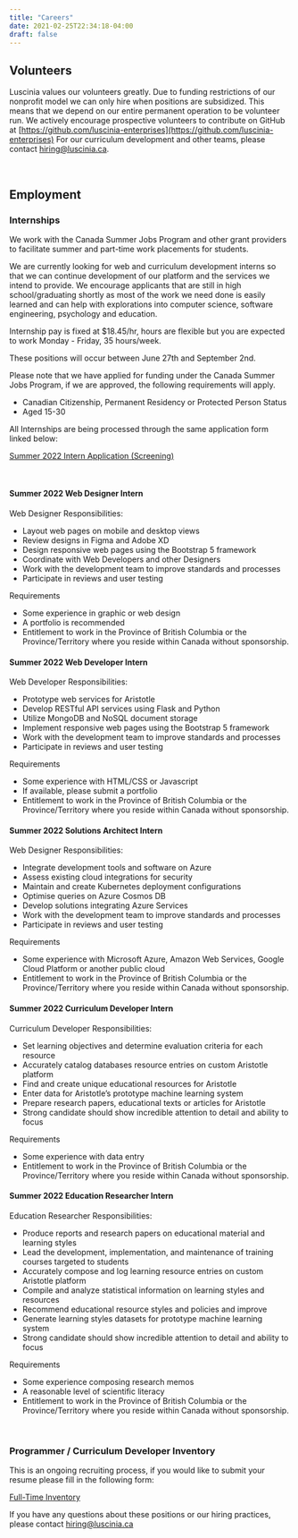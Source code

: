 ```yaml
---
title: "Careers"
date: 2021-02-25T22:34:18-04:00
draft: false
---
```


## Volunteers

Luscinia values our volunteers greatly. Due to funding restrictions of our nonprofit model we can only hire when positions are subsidized. This means that we depend on our entire permanent operation to be volunteer run. We actively encourage prospective volunteers to contribute on GitHub at [https://github.com/luscinia-enterprises](https://github.com/luscinia-enterprises) For our curriculum development and other teams, please contact [hiring@luscinia.ca](mailto:hiring@luscinia.ca).

&nbsp;
&nbsp;
&nbsp;
&nbsp;

## Employment

### Internships
We work with the Canada Summer Jobs Program and other grant providers to facilitate summer and part-time work placements for students.

We are currently looking for web and curriculum development interns so that we can continue development of our platform and the services we intend to provide. We encourage applicants that are still in high school/graduating shortly as most of the work we need done is easily learned and can help with explorations into computer science, software engineering, psychology and education.

Internship pay is fixed at $18.45/hr, hours are flexible but you are expected to work Monday - Friday, 35 hours/week.

These positions will occur between June 27th and September 2nd.

Please note that we have applied for funding under the Canada Summer Jobs Program, if we are approved, the following requirements will apply.
- Canadian Citizenship, Permanent Residency or Protected Person Status
- Aged 15-30

All Internships are being processed through the same application form linked below:

[Summer 2022 Intern Application (Screening)](https://forms.office.com/r/gkvicp0R3G)

&nbsp;
&nbsp;
&nbsp;
&nbsp;

#### Summer 2022 Web Designer Intern
Web Designer Responsibilities:
- Layout web pages on mobile and desktop views
- Review designs in Figma and Adobe XD
- Design responsive web pages using the Bootstrap 5 framework
- Coordinate with Web Developers and other Designers
- Work with the development team to improve standards and processes
- Participate in reviews and user testing

Requirements
- Some experience in graphic or web design
- A portfolio is recommended
- Entitlement to work in the Province of British Columbia or the Province/Territory where you reside within Canada without sponsorship.

#### Summer 2022 Web Developer Intern
Web Developer Responsibilities:
- Prototype web services for Aristotle
- Develop RESTful API services using Flask and Python
- Utilize MongoDB and NoSQL document storage
- Implement responsive web pages using the Bootstrap 5 framework
- Work with the development team to improve standards and processes
- Participate in reviews and user testing

Requirements
- Some experience with HTML/CSS or Javascript
- If available, please submit a portfolio
- Entitlement to work in the Province of British Columbia or the Province/Territory where you reside within Canada without sponsorship.

#### Summer 2022 Solutions Architect Intern
Web Designer Responsibilities:
- Integrate development tools and software on Azure
- Assess existing cloud integrations for security
- Maintain and create Kubernetes deployment configurations
- Optimise queries on Azure Cosmos DB
- Develop solutions integrating Azure Services
- Work with the development team to improve standards and processes
- Participate in reviews and user testing

Requirements
- Some experience with Microsoft Azure, Amazon Web Services, Google Cloud Platform or another public cloud
- Entitlement to work in the Province of British Columbia or the Province/Territory where you reside within Canada without sponsorship.

#### Summer 2022 Curriculum Developer Intern
Curriculum Developer Responsibilities:
- Set learning objectives and determine evaluation criteria for each resource
- Accurately catalog databases resource entries on custom Aristotle platform
- Find and create unique educational resources for Aristotle 
- Enter data for Aristotle’s prototype machine learning system 
- Prepare research papers, educational texts or articles for Aristotle 
- Strong candidate should show incredible attention to detail and ability to focus

Requirements
- Some experience with data entry
- Entitlement to work in the Province of British Columbia or the Province/Territory where you reside within Canada without sponsorship.

#### Summer 2022 Education Researcher Intern
Education Researcher Responsibilities:
- Produce reports and research papers on educational material and learning styles
- Lead the development, implementation, and maintenance of training courses targeted to students
- Accurately compose and log learning resource entries on custom Aristotle platform
- Compile and analyze statistical information on learning styles and resources
- Recommend educational resource styles and policies and improve
- Generate learning styles datasets for prototype machine learning system 
- Strong candidate should show incredible attention to detail and ability to focus

Requirements
- Some experience composing research memos
- A reasonable level of scientific literacy
- Entitlement to work in the Province of British Columbia or the Province/Territory where you reside within Canada without sponsorship.

&nbsp;
&nbsp;
&nbsp;
&nbsp;

### Programmer / Curriculum Developer Inventory

This is an ongoing recruiting process, if you would like to submit your resume please fill in the following form: 

[Full-Time Inventory](https://forms.office.com/Pages/ResponsePage.aspx?id=-Z-QtzhLYUCDH7NeXQG01lYYGr3gax9FtMy5HwdFZVlUNlJUWUJBSUZYTkNaNjFRQ0JNUTQ5QTdSMC4u)


If you have any questions about these positions or our hiring practices, please contact [hiring@luscinia.ca](hiring@luscinia.ca)
